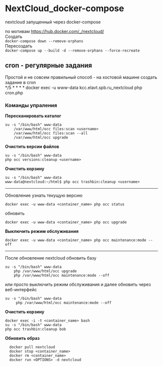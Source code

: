 # NextCloud_docker-compose  
nextcloud запущенный через docker-compose

по мотивам https://hub.docker.com/_/nextcloud/  
Создать  
```docker-compose down --remove-orphans```  
Пересоздать  
```docker-compose up --build -d --remove-orphans --force-recreate```  

## cron - регулярные задания  
Простой и не совсем правильный способ - на хостовой машине создать задание в cron  
    */5 * * * * docker exec -u www-data kcc.elavt.spb.ru_nextcloud php cron.php

### Команды упраления  
**Пересканировать каталог**  
```
su -s "/bin/bash" www-data
    /var/www/html/occ files:scan <username>
    /var/www/html/occ files:scan --all
    /var/www/html/occ upgrade
```
**Очистить версии файлов**
```
su -s "/bin/bash" www-data
php occ versions:cleanup <username>
```
**Очистить корзину**
```
su -s "/bin/bash" www-data
www-data@nextcloud:~/html$ php occ trashbin:cleanup <username>
```
* * *
Обновление 
узнать текущую версию
```
docker exec -u www-data <container_name> php occ status
```
обновить
```
docker exec -u www-data <container_name> php occ upgrade
```
**Выключить режим обслуживания**
```
docker exec -u www-data <container_name> php occ maintenance:mode --off
```
* * *
После обновление nextcloud обновить базу
```
su -s "/bin/bash" www-data
    php /var/www/html/occ upgrade
    php /var/www/html/occ maintenance:mode --off
```
или просто выключить режим обслуживания и далее обновить через веб-интерфейс
```
su -s "/bin/bash" www-data
     php /var/www/html/occ maintenance:mode --off
```
**Очистить корзину**
```
docker exec -i -t <container_name> bash
su -s "/bin/bash" www-data
php occ trashbin:cleanup bob
```
**Обновить образ**
```
  docker pull nextcloud
  docker stop <container_name>
  docker rm <container_name>
  docker run <OPTIONS> -d nextcloud
```
